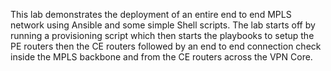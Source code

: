 This lab demonstrates the deployment of an entire end to end MPLS network using Ansible and some simple Shell scripts. The lab starts off by running a provisioning script which then starts the playbooks to setup the PE routers then the CE routers followed by an end to end connection check inside the MPLS backbone and from the CE routers across the VPN Core.
